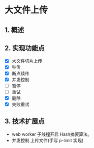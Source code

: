 # 大文件上传

## 1. 概述

## 2. 实现功能点

- [x] 大文件切片上传
- [x] 秒传
- [x] 断点续传
- [x] 并发控制
- [ ] 暂停
- [ ] 重试
- [x] 删除
- [x] 失败重试

## 3. 技术扩展点

- web worker 子线程开启 Hash摘要算法。
- 并发控制 上传文件(手写 p-limit 实现)